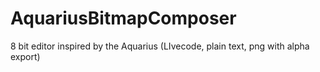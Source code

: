 AquariusBitmapComposer
======================

8 bit editor inspired by the Aquarius (LIvecode, plain text, png with alpha export)
